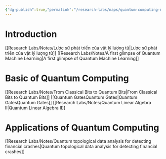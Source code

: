```yaml
---
{"dg-publish":true,"permalink":"/research-labs/maps/quantum-computing-moc/","tags":["quantum_computing","map"],"created":"2025-02-21T16:35:17.001+07:00","updated":"2025-03-14T14:05:23.828+07:00"}
---
```


# Introduction

[[Research Labs/Notes/Lược sử phát triển của vật lý lượng tử\|Lược sử phát triển của vật lý lượng tử]]
[[Research Labs/Notes/A first glimpse of Quantum Machine Learning\|A first glimpse of Quantum Machine Learning]]

# Basic of Quantum Computing

[[Research Labs/Notes/From Classical Bits to Quantum Bits\|From Classical Bits to Quantum Bits]]
[[Quantum GatesQuantum Gates\|Quantum GatesQuantum Gates]]
[[Research Labs/Notes/Quantum Linear Algebra II\|Quantum Linear Algebra II]]
# Applications of Quantum Computing

[[Research Labs/Notes/Quantum topological data analysis for detecting financial crashes\|Quantum topological data analysis for detecting financial crashes]]